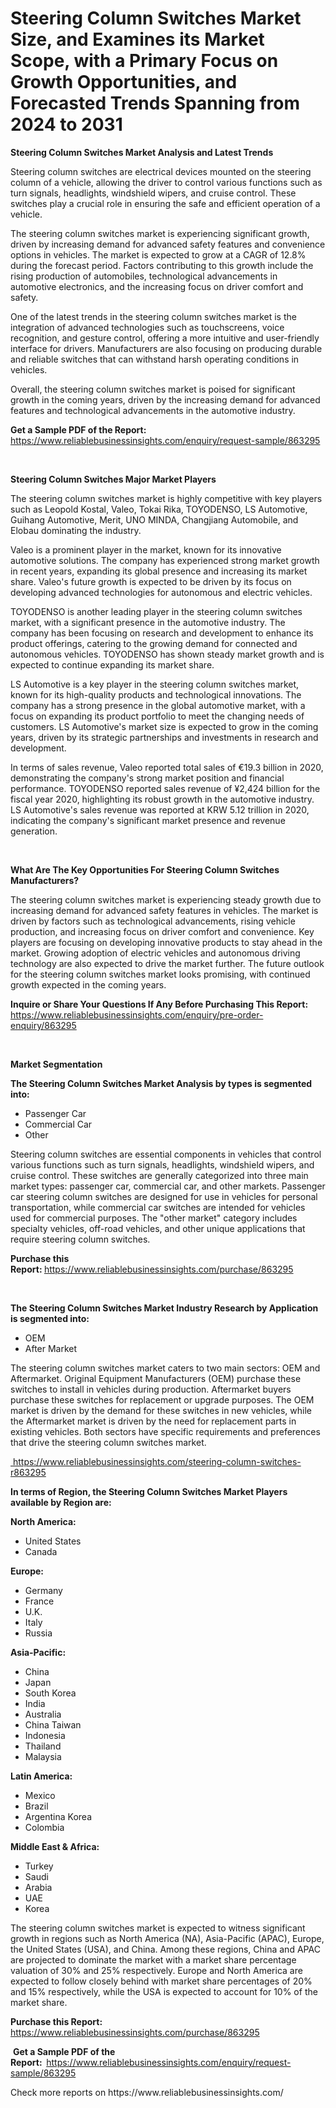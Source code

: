<p><h1>Steering Column Switches Market Size, and Examines its Market Scope, with a Primary Focus on Growth Opportunities, and Forecasted Trends Spanning from 2024 to 2031</h1></p><p><strong>Steering Column Switches Market Analysis and Latest Trends</strong></p>
<p><p>Steering column switches are electrical devices mounted on the steering column of a vehicle, allowing the driver to control various functions such as turn signals, headlights, windshield wipers, and cruise control. These switches play a crucial role in ensuring the safe and efficient operation of a vehicle.</p><p>The steering column switches market is experiencing significant growth, driven by increasing demand for advanced safety features and convenience options in vehicles. The market is expected to grow at a CAGR of 12.8% during the forecast period. Factors contributing to this growth include the rising production of automobiles, technological advancements in automotive electronics, and the increasing focus on driver comfort and safety.</p><p>One of the latest trends in the steering column switches market is the integration of advanced technologies such as touchscreens, voice recognition, and gesture control, offering a more intuitive and user-friendly interface for drivers. Manufacturers are also focusing on producing durable and reliable switches that can withstand harsh operating conditions in vehicles.</p><p>Overall, the steering column switches market is poised for significant growth in the coming years, driven by the increasing demand for advanced features and technological advancements in the automotive industry.</p></p>
<p><strong>Get a Sample PDF of the Report:&nbsp;</strong> <a href="https://www.reliablebusinessinsights.com/enquiry/request-sample/863295">https://www.reliablebusinessinsights.com/enquiry/request-sample/863295</a></p>
<p>&nbsp;</p>
<p><strong>Steering Column Switches Major Market Players</strong></p>
<p><p>The steering column switches market is highly competitive with key players such as Leopold Kostal, Valeo, Tokai Rika, TOYODENSO, LS Automotive, Guihang Automotive, Merit, UNO MINDA, Changjiang Automobile, and Elobau dominating the industry. </p><p>Valeo is a prominent player in the market, known for its innovative automotive solutions. The company has experienced strong market growth in recent years, expanding its global presence and increasing its market share. Valeo's future growth is expected to be driven by its focus on developing advanced technologies for autonomous and electric vehicles.</p><p>TOYODENSO is another leading player in the steering column switches market, with a significant presence in the automotive industry. The company has been focusing on research and development to enhance its product offerings, catering to the growing demand for connected and autonomous vehicles. TOYODENSO has shown steady market growth and is expected to continue expanding its market share.</p><p>LS Automotive is a key player in the steering column switches market, known for its high-quality products and technological innovations. The company has a strong presence in the global automotive market, with a focus on expanding its product portfolio to meet the changing needs of customers. LS Automotive's market size is expected to grow in the coming years, driven by its strategic partnerships and investments in research and development.</p><p>In terms of sales revenue, Valeo reported total sales of €19.3 billion in 2020, demonstrating the company's strong market position and financial performance. TOYODENSO reported sales revenue of ¥2,424 billion for the fiscal year 2020, highlighting its robust growth in the automotive industry. LS Automotive's sales revenue was reported at KRW 5.12 trillion in 2020, indicating the company's significant market presence and revenue generation.</p></p>
<p>&nbsp;</p>
<p><strong>What Are The Key Opportunities For Steering Column Switches Manufacturers?</strong></p>
<p><p>The steering column switches market is experiencing steady growth due to increasing demand for advanced safety features in vehicles. The market is driven by factors such as technological advancements, rising vehicle production, and increasing focus on driver comfort and convenience. Key players are focusing on developing innovative products to stay ahead in the market. Growing adoption of electric vehicles and autonomous driving technology are also expected to drive the market further. The future outlook for the steering column switches market looks promising, with continued growth expected in the coming years.</p></p>
<p><strong>Inquire or Share Your Questions If Any Before Purchasing This Report:</strong> <a href="https://www.reliablebusinessinsights.com/enquiry/pre-order-enquiry/863295">https://www.reliablebusinessinsights.com/enquiry/pre-order-enquiry/863295</a></p>
<p>&nbsp;</p>
<p><strong>Market Segmentation</strong></p>
<p><strong>The Steering Column Switches Market Analysis by types is segmented into:</strong></p>
<p><ul><li>Passenger Car</li><li>Commercial Car</li><li>Other</li></ul></p>
<p><p>Steering column switches are essential components in vehicles that control various functions such as turn signals, headlights, windshield wipers, and cruise control. These switches are generally categorized into three main market types: passenger car, commercial car, and other markets. Passenger car steering column switches are designed for use in vehicles for personal transportation, while commercial car switches are intended for vehicles used for commercial purposes. The "other market" category includes specialty vehicles, off-road vehicles, and other unique applications that require steering column switches.</p></p>
<p><strong>Purchase this Report:&nbsp;</strong><a href="https://www.reliablebusinessinsights.com/purchase/863295">https://www.reliablebusinessinsights.com/purchase/863295</a></p>
<p>&nbsp;</p>
<p><strong>The Steering Column Switches Market Industry Research by Application is segmented into:</strong></p>
<p><ul><li>OEM</li><li>After Market</li></ul></p>
<p><p>The steering column switches market caters to two main sectors: OEM and Aftermarket. Original Equipment Manufacturers (OEM) purchase these switches to install in vehicles during production. Aftermarket buyers purchase these switches for replacement or upgrade purposes. The OEM market is driven by the demand for these switches in new vehicles, while the Aftermarket market is driven by the need for replacement parts in existing vehicles. Both sectors have specific requirements and preferences that drive the steering column switches market.</p></p>
<p><a href="https://www.reliablebusinessinsights.com/steering-column-switches-r863295">&nbsp;https://www.reliablebusinessinsights.com/steering-column-switches-r863295</a></p>
<p><strong>In terms of Region, the Steering Column Switches Market Players available by Region are:</strong></p>
<p>
    <p> <strong> North America: </strong>
        <ul>
            <li>United States</li>
            <li>Canada</li>
        </ul>
        </p> 
    <p> <strong> Europe: </strong>
        <ul>
            <li>Germany</li>
            <li>France</li>
            <li>U.K.</li>
            <li>Italy</li>
            <li>Russia</li>
        </ul>
        </p> 
    <p> <strong> Asia-Pacific: </strong>
        <ul>
            <li>China</li>
            <li>Japan</li>
            <li>South Korea</li>
            <li>India</li>
            <li>Australia</li>
            <li>China Taiwan</li>
            <li>Indonesia</li>
            <li>Thailand</li>
            <li>Malaysia</li>
        </ul>
        </p> 
    <p> <strong> Latin America: </strong>
        <ul>
            <li>Mexico</li>
            <li>Brazil</li>
            <li>Argentina Korea</li>
            <li>Colombia</li>
        </ul>
        </p> 
    <p> <strong> Middle East & Africa: </strong>
        <ul>
            <li>Turkey</li>
            <li>Saudi</li>
            <li>Arabia</li>
            <li>UAE</li>
            <li>Korea</li>
        </ul>
    </p>
    </p>
<p><p>The steering column switches market is expected to witness significant growth in regions such as North America (NA), Asia-Pacific (APAC), Europe, the United States (USA), and China. Among these regions, China and APAC are projected to dominate the market with a market share percentage valuation of 30% and 25% respectively. Europe and North America are expected to follow closely behind with market share percentages of 20% and 15% respectively, while the USA is expected to account for 10% of the market share.</p></p>
<p><strong>Purchase this Report: </strong><a href="https://www.reliablebusinessinsights.com/purchase/863295">https://www.reliablebusinessinsights.com/purchase/863295</a></p>
<p>&nbsp;<strong>Get a Sample PDF of the Report:&nbsp;&nbsp;</strong><a href="https://www.reliablebusinessinsights.com/enquiry/request-sample/863295">https://www.reliablebusinessinsights.com/enquiry/request-sample/863295</a></p>
<p><strong></strong></p>
<p>Check more reports on https://www.reliablebusinessinsights.com/</p>